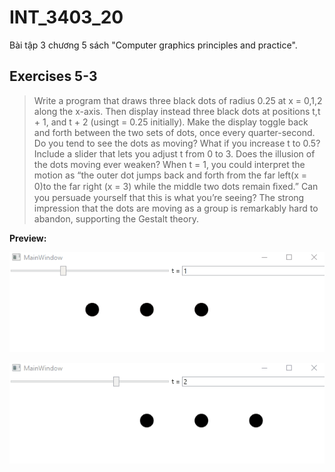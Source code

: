 # INT_3403_20
Bài tập 3 chương 5 sách "Computer graphics principles and practice".


## Exercises 5-3
> Write a program that draws three black dots of radius 0.25 at x = 0,1,2 along the x-axis. Then display instead three black dots at positions t,t + 1, and t + 2 (usingt = 0.25 initially). Make the display toggle back and forth between the two sets of dots, once every quarter-second. Do you tend to see the dots as moving? What if you increase t to 0.5? Include a slider that lets you adjust t from 0 to 3. Does the illusion of the dots moving ever weaken? When t = 1, you could interpret the motion as “the outer dot jumps back and forth from the far left(x = 0)to the far right (x = 3) while the middle two dots remain ﬁxed.” Can you persuade yourself that this is what you’re seeing? The strong impression that the dots are moving as a group is remarkably hard to abandon, supporting the Gestalt theory. 

**Preview:**

![image](./demo1.gif)

![image](./demo2.gif)

